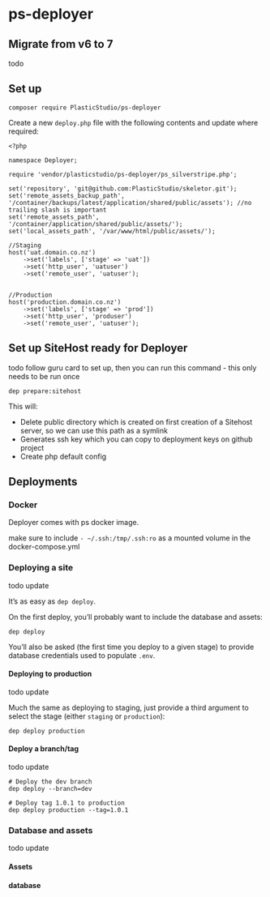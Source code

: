 # ps-deployer

## Migrate from v6 to 7

todo


## Set up

`composer require PlasticStudio/ps-deployer`

Create a new `deploy.php` file with the following contents and update where required:

```
<?php

namespace Deployer;

require 'vendor/plasticstudio/ps-deployer/ps_silverstripe.php';

set('repository', 'git@github.com:PlasticStudio/skeletor.git');
set('remote_assets_backup_path', '/container/backups/latest/application/shared/public/assets'); //no trailing slash is important
set('remote_assets_path', '/container/application/shared/public/assets/');
set('local_assets_path', '/var/www/html/public/assets/');

//Staging
host('uat.domain.co.nz')
    ->set('labels', ['stage' => 'uat'])
    ->set('http_user', 'uatuser')
    ->set('remote_user', 'uatuser');


//Production
host('production.domain.co.nz')
    ->set('labels', ['stage' => 'prod'])
    ->set('http_user', 'produser')
    ->set('remote_user', 'uatuser');

```



## Set up SiteHost ready for Deployer

todo
follow guru card to set up, then you can run this command - this only needs to be run once

`dep prepare:sitehost`

This will:

- Delete public directory which is created on first creation of a Sitehost server, so we can use this path as a symlink
- Generates ssh key which you can copy to deployment keys on github project
- Create php default config 




## Deployments

### Docker
Deployer comes with ps docker image.

make sure to include `- ~/.ssh:/tmp/.ssh:ro` as a mounted volume in the docker-compose.yml 


### Deploying a site

todo update

It’s as easy as `dep deploy`.

On the first deploy, you’ll probably want to include the database and assets:

```
dep deploy
```

You’ll also be asked (the first time you deploy to a given stage) to provide database credentials used to populate `.env`.

#### Deploying to production

todo update

Much the same as deploying to staging, just provide a third argument to select the stage (either `staging` or `production`):

```
dep deploy production
```

#### Deploy a branch/tag

todo update

```
# Deploy the dev branch
dep deploy --branch=dev

# Deploy tag 1.0.1 to production
dep deploy production --tag=1.0.1
```


### Database and assets

todo update

#### Assets


#### database
